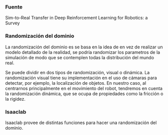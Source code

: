 ### Fuente
Sim-to-Real Transfer in Deep Reinforcement Learning for Robotics: a Survey

### Randomización del dominio

La randomización del dominio es se basa en la idea de en vez de realizar un modelo detallado de la realidad, se podría randomizar los parametros de la simulación de modo que se contemplen todas la distribución del mundo real. 

Se puede dividir en dos tipos de randomización, visual o dinámica. La randomización visual tiene su implementación en el uso de cámaras para detectar, por ejemplo, la localización de objetos. En nuestro caso, al centrarnos principalmente en el movimiento del robot, tendremos en cuenta la randomización dinámica, que se ocupa de propiedades como la fricción o la rigidez.


### Isaaclab

Isaaclab provee de distintas funciones para hacer una randomización del dominio.
